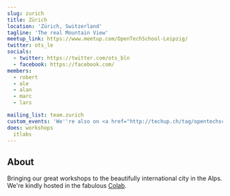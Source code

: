 ```yaml
---
slug: zurich
title: Zürich
location: 'Zürich, Switzerland'
tagline: 'The real Mountain View'
meetup_link: https://www.meetup.com/OpenTechSchool-Leipzig/
twitter: ots_le
socials:
  - twitter: https://twitter.com/ots_bln
  - facebook: https://facebook.com/
members:
  - robert
  - ale
  - alan
  - marc
  - lars

mailing_list: team.zurich
custom_events: 'We''re also on <a href="http://techup.ch/tag/opentechschool">Techup</a>.'
does: workshops
  itlabs
---
```


## About

Bringing our great workshops to the beautifully international city in the Alps. We're kindly hosted in the fabulous [Colab](http://colab-zurich.ch/).
